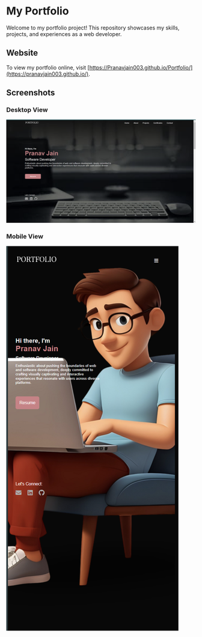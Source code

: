 # My Portfolio

Welcome to my portfolio project! This repository showcases my skills, projects, and experiences as a web developer.
## Website

To view my portfolio online, visit [https://Pranavjain003.github.io/Portfolio/](https://pranavjain003.github.io/).

## Screenshots

### Desktop View
![Desktop Screenshot](/images/desktop-screenshot.png)

### Mobile View
![Mobile Screenshot](/images/mobile-screenshot.png)
